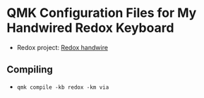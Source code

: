 # QMK Configuration Files for My Handwired Redox Keyboard
- Redox project: [Redox handwire](https://www.thingiverse.com/thing:2886662)


## Compiling
- `qmk compile -kb redox -km via`